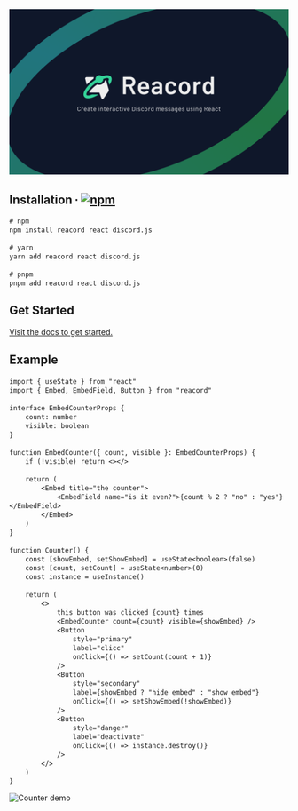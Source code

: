 <center>
  <img src="packages/website/src/assets/banner.png" alt="Reacord: Create interactive Discord messages using React">
</center>

## Installation ∙ [![npm](https://img.shields.io/npm/v/reacord?color=blue&style=flat-square)](https://www.npmjs.com/package/reacord)

```console
# npm
npm install reacord react discord.js

# yarn
yarn add reacord react discord.js

# pnpm
pnpm add reacord react discord.js

```

## Get Started

[Visit the docs to get started.](https://reacord.mapleleaf.dev/guides/getting-started)

## Example

```tsx
import { useState } from "react"
import { Embed, EmbedField, Button } from "reacord"

interface EmbedCounterProps {
	count: number
	visible: boolean
}

function EmbedCounter({ count, visible }: EmbedCounterProps) {
	if (!visible) return <></>

	return (
		<Embed title="the counter">
			<EmbedField name="is it even?">{count % 2 ? "no" : "yes"}</EmbedField>
		</Embed>
	)
}

function Counter() {
	const [showEmbed, setShowEmbed] = useState<boolean>(false)
	const [count, setCount] = useState<number>(0)
	const instance = useInstance()

	return (
		<>
			this button was clicked {count} times
			<EmbedCounter count={count} visible={showEmbed} />
			<Button
				style="primary"
				label="clicc"
				onClick={() => setCount(count + 1)}
			/>
			<Button
				style="secondary"
				label={showEmbed ? "hide embed" : "show embed"}
				onClick={() => setShowEmbed(!showEmbed)}
			/>
			<Button
				style="danger"
				label="deactivate"
				onClick={() => instance.destroy()}
			/>
		</>
	)
}
```

![Counter demo](./reacord-counter-demo.gif)
